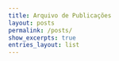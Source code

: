 ```yaml
---
title: Arquivo de Publicações
layout: posts
permalink: /posts/
show_excerpts: true
entries_layout: list
---
```

